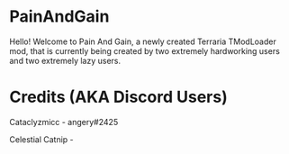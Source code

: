 # PainAndGain
Hello! Welcome to Pain And Gain, a newly created Terraria TModLoader mod, that is
currently being created by two extremely hardworking users and two extremely lazy
users.



# Credits (AKA Discord Users)
Cataclyzmicc - angery#2425

Celestial Catnip - 

